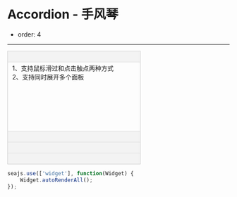 # Accordion - 手风琴

- order: 4

---

<style>
    .ui-switchable * {
        margin: 0;
        padding: 0;
        list-style: none;
    }
    #accordion1 {width:300px;border:1px solid #ccc;}
    #accordion1 .ui-switchable-trigger{padding:3px 10px;cursor:pointer;border-bottom:1px solid #ddd;background:#f3f3f3;overflow:hidden; height: 18px;}
    #accordion1 .ui-switchable-trigger h3{float: left; width: 100px; margin-left: 5px; }
    #accordion1 .ui-switchable-panel{height:150px;padding:3px 10px;border-bottom:1px solid #ddd;}
    #accordion1 .ui-icon{float:left;width:12px;height:12px;overflow:hidden;margin-top:2px;font-size:0;vertical-align:middle;background:url(assets/accordion-sprite.png) no-repeat 0 0;}
    #accordion1 .ui-switchable-active .ui-icon{background-position:-20px 0;}
    #accordion1 .last-trigger { border-bottom-width: 0 }
    #accordion1 .ui-switchable-active { border-bottom-width: 1px }
    #accordion1 .last-panel { border-bottom: none }
</style>
<div id="accordion1" class="section" data-widget="accordion">
    <div class="ui-switchable-trigger ui-switchable-active" data-role="trigger"><i class="ui-icon"></i><h3>标题A</h3></div>
    <div class="ui-switchable-panel" data-role="panel">
        1、支持鼠标滑过和点击触点两种方式<br/>
        2、支持同时展开多个面板
    </div>
    <div class="ui-switchable-trigger" data-role="trigger"><i class="ui-icon"></i><h3>标题B</h3></div>
    <div class="ui-switchable-panel" style="display:none;" data-role="panel">内容B<br/>内容B<br/>内容B</div>
    <div class="ui-switchable-trigger" data-role="trigger"><i class="ui-icon"></i><h3>标题C</h3></div>
    <div class="ui-switchable-panel" style="display:none;" data-role="panel">内容C<br/>内容C<br/>内容C<br/>内容C<br/>内容C</div>
    <div class="ui-switchable-trigger last-trigger" data-role="trigger"><i class="ui-icon"></i><h3>标题D</h3></div>
    <div class="ui-switchable-panel last-panel" style="display:none;" data-role="panel">内容D<br/>内容D<br/>内容D</div>
</div>

````javascript
seajs.use(['widget'], function(Widget) {
    Widget.autoRenderAll();
});
````
